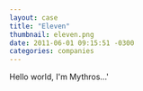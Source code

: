 ```yaml
---
layout: case
title: "Eleven"
thumbnail: eleven.png
date: 2011-06-01 09:15:51 -0300
categories: companies
---
```

Hello world, I'm Mythros...'